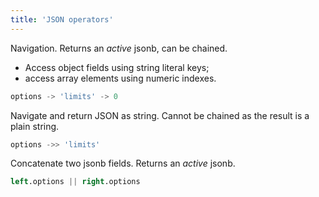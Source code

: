 ```yaml
---
title: 'JSON operators'
---
```

Navigation. Returns an *active* jsonb, can be chained.
- Access object fields using string literal keys;
- access array elements using numeric indexes.

```SQL
options -> 'limits' -> 0
```

Navigate and return JSON as string. Cannot be chained as the result is a plain string.
```SQL
options ->> 'limits'
```

Concatenate two jsonb fields. Returns an *active* jsonb.
```SQL
left.options || right.options
```
